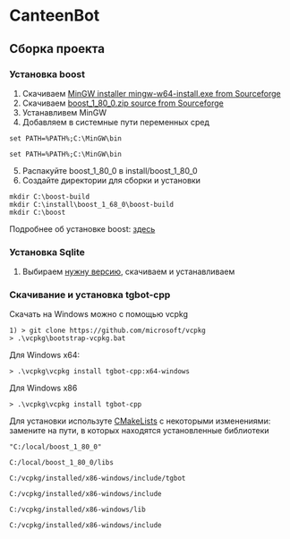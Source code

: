 # CanteenBot
## Сборка проекта
### Установка boost
1) Скачиваем [MinGW installer mingw-w64-install.exe from Sourceforge](https://sourceforge.net/projects/mingw-w64/files/Toolchains%20targetting%20Win32/Personal%20Builds/mingw-builds/installer/)
2) Скачиваем [boost_1_80_0.zip source from Sourceforge](https://sourceforge.net/projects/boost/files/boost/1.80.0/)
3) Устанавливем MinGW
4) Добавляем в системные пути переменных сред
```
set PATH=%PATH%;C:\MinGW\bin
```
```
set PATH=%PATH%;C:\MinGW\bin
```
5) Распакуйте boost_1_80_0 в install/boost_1_80_0
6) Создайте директории для сборки и установки
```
mkdir C:\boost-build
mkdir C:\install\boost_1_68_0\boost-build
mkdir C:\boost
```
Подробнее об установке boost: [здесь](https://gist.github.com/zrsmithson/0b72e0cb58d0cb946fc48b5c88511da8)
### Установка Sqlite
1) Выбираем [нужну версию](https://sqlite.org/download.html), скачиваем и устанавливаем

### Скачивание и установка tgbot-cpp
Скачать на Windows можно с помощью vcpkg
```
1) > git clone https://github.com/microsoft/vcpkg
> .\vcpkg\bootstrap-vcpkg.bat
```
Для Windows x64:
```
> .\vcpkg\vcpkg install tgbot-cpp:x64-windows
```
Для Windows x86
```
> .\vcpkg\vcpkg install tgbot-cpp
```
Для установки используте [CMakeLists](https://github.com/zhuzzzhha/course_work/blob/main/CMakeLists.txt)
с некоторыми изменениями:
замените на пути, в которых находятся установленные библиотеки
```
"C:/local/boost_1_80_0"
```
```
C:/local/boost_1_80_0/libs
```
```
C:/vcpkg/installed/x86-windows/include/tgbot
```
```
C:/vcpkg/installed/x86-windows/include
```
```
C:/vcpkg/installed/x86-windows/lib
```
```
C:/vcpkg/installed/x86-windows/include
```

